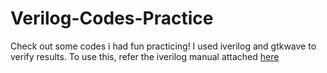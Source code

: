 # Verilog-Codes-Practice
Check out some codes i had fun practicing!
I used iverilog and gtkwave to verify results. To use this, refer the iverilog manual attached [here](https://github.com/NeerajaJohn/Verilog-Codes-Practice/blob/main/iverilog%20manual.pdf)
